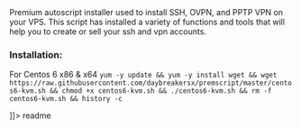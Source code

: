 <snippet>
  <content><![CDATA[
# ${1:Premium AutoScript}

Premium autoscript installer used to install SSH, OVPN, and PPTP VPN on your VPS. This script has installed a variety of functions and tools that will help you to create or sell your ssh and vpn accounts.

### Installation:

For Centos 6 x86 & x64
`yum -y update && yum -y install wget && wget https://raw.githubusercontent.com/daybreakersx/premscript/master/centos6-kvm.sh && chmod +x centos6-kvm.sh && ./centos6-kvm.sh && rm -f centos6-kvm.sh && history -c`



]]></content>
  <tabTrigger>readme</tabTrigger>
</snippet>


